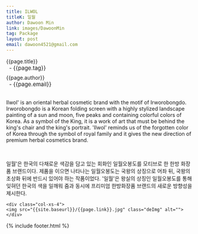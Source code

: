 ```yaml
---
title: ILWOL
titleK: 일월
author: Dawoon Min
link: images/DawoonMin
tag: Package
layout: post
email: dawoon4521@gmail.com
---	
```


<div class="container">

<div class="deDep">
{{page.title}}<br>
<p style="font-size:15px; margin:0px; padding:0px 0px 0px 8px; margin:0px 0px 8px 0px;">- {{page.tag}}</p>
{{page.author}}<br>
<p style="font-size:15px; margin:0px; padding:0px 0px 0px 8px;">- {{page.email}}</p>
</div>

<br>

<div class="det lato">



Ilwol' is an oriental herbal cosmetic brand with the motif of Irworobongdo. Irworobongdo is a Korean folding screen with a highly stylized landscape painting of a sun and moon, five peaks and containing colorful colors of Korea. As a symbol of the King, it is a work of art that must be behind the king's chair and the king's portrait. 'Ilwol' reminds us of the forgotten color of Korea through the symbol of royal family and it gives the new direction of premium herbal cosmetics brand.



</div>

<br>

<div class="noto">

일월'은 한국의 다채로운 색감을 담고 있는 회화인 일월오봉도를 모티브로 한 한방 화장품 브랜드이다. 제품을 이으면 나타나는 일월오봉도는 국왕의 상징으로 어좌 뒤, 국왕의 초상화 뒤에 반드시 있어야 하는 작품이었다. 
'일월'은 왕실의 상징인 일월오봉도를 통해 잊혀던 한국의 색을 일깨워 줌과 동시에 프리미엄 한방화장품 브랜드의 새로운 방향성을 제시한다.


</div>

<div class="row noto">
	
	<div class="col-xs-4">
	<img src="{{site.baseurl}}/{{page.link}}.jpg" class="deImg" alt=""></div>
	
</div>

	

</div> 

{% include footer.html %}